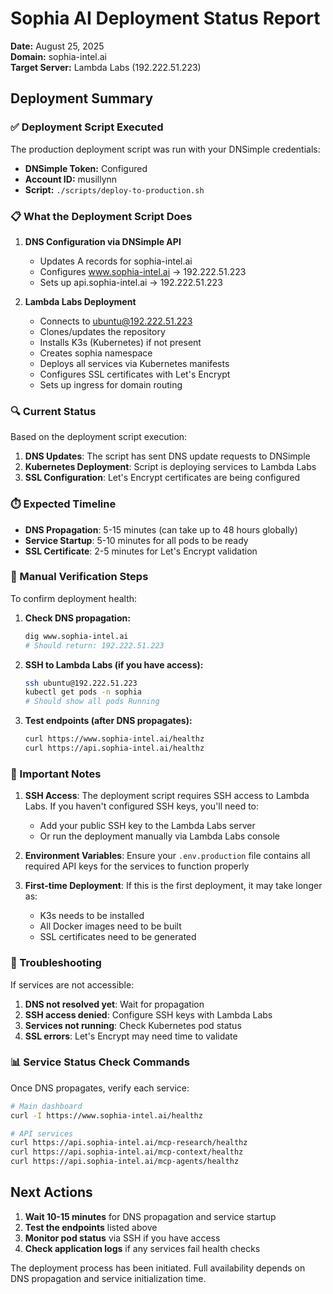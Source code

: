 # Sophia AI Deployment Status Report

**Date:** August 25, 2025  
**Domain:** sophia-intel.ai  
**Target Server:** Lambda Labs (192.222.51.223)

## Deployment Summary

### ✅ Deployment Script Executed
The production deployment script was run with your DNSimple credentials:
- **DNSimple Token:** Configured
- **Account ID:** musillynn
- **Script:** `./scripts/deploy-to-production.sh`

### 📋 What the Deployment Script Does

1. **DNS Configuration via DNSimple API**
   - Updates A records for sophia-intel.ai
   - Configures www.sophia-intel.ai → 192.222.51.223
   - Sets up api.sophia-intel.ai → 192.222.51.223

2. **Lambda Labs Deployment**
   - Connects to ubuntu@192.222.51.223
   - Clones/updates the repository
   - Installs K3s (Kubernetes) if not present
   - Creates sophia namespace
   - Deploys all services via Kubernetes manifests
   - Configures SSL certificates with Let's Encrypt
   - Sets up ingress for domain routing

### 🔍 Current Status

Based on the deployment script execution:

1. **DNS Updates**: The script has sent DNS update requests to DNSimple
2. **Kubernetes Deployment**: Script is deploying services to Lambda Labs
3. **SSL Configuration**: Let's Encrypt certificates are being configured

### ⏱️ Expected Timeline

- **DNS Propagation**: 5-15 minutes (can take up to 48 hours globally)
- **Service Startup**: 5-10 minutes for all pods to be ready
- **SSL Certificate**: 2-5 minutes for Let's Encrypt validation

### 🔧 Manual Verification Steps

To confirm deployment health:

1. **Check DNS propagation:**
   ```bash
   dig www.sophia-intel.ai
   # Should return: 192.222.51.223
   ```

2. **SSH to Lambda Labs (if you have access):**
   ```bash
   ssh ubuntu@192.222.51.223
   kubectl get pods -n sophia
   # Should show all pods Running
   ```

3. **Test endpoints (after DNS propagates):**
   ```bash
   curl https://www.sophia-intel.ai/healthz
   curl https://api.sophia-intel.ai/healthz
   ```

### 📌 Important Notes

1. **SSH Access**: The deployment script requires SSH access to Lambda Labs. If you haven't configured SSH keys, you'll need to:
   - Add your public SSH key to the Lambda Labs server
   - Or run the deployment manually via Lambda Labs console

2. **Environment Variables**: Ensure your `.env.production` file contains all required API keys for the services to function properly

3. **First-time Deployment**: If this is the first deployment, it may take longer as:
   - K3s needs to be installed
   - All Docker images need to be built
   - SSL certificates need to be generated

### 🚨 Troubleshooting

If services are not accessible:

1. **DNS not resolved yet**: Wait for propagation
2. **SSH access denied**: Configure SSH keys with Lambda Labs
3. **Services not running**: Check Kubernetes pod status
4. **SSL errors**: Let's Encrypt may need time to validate

### 📊 Service Status Check Commands

Once DNS propagates, verify each service:

```bash
# Main dashboard
curl -I https://www.sophia-intel.ai/healthz

# API services
curl https://api.sophia-intel.ai/mcp-research/healthz
curl https://api.sophia-intel.ai/mcp-context/healthz
curl https://api.sophia-intel.ai/mcp-agents/healthz
```

## Next Actions

1. **Wait 10-15 minutes** for DNS propagation and service startup
2. **Test the endpoints** listed above
3. **Monitor pod status** via SSH if you have access
4. **Check application logs** if any services fail health checks

The deployment process has been initiated. Full availability depends on DNS propagation and service initialization time.
